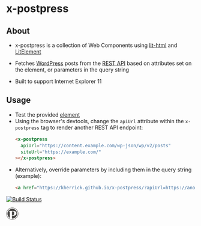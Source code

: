 x-postpress
======

## About

  * x-postpress is a collection of Web Components using [lit-html](https://lit-html.polymer-project.org/) and [LitElement](https://lit-element.polymer-project.org/)

  * Fetches [WordPress](https://wordpress.org/) posts from the [REST API](https://developer.wordpress.org/rest-api/) based on attributes set on the element, or parameters in the query string

  * Built to support Internet Explorer 11

## Usage

* Test the provided [element](https://kherrick.github.io/x-postpress/)
* Using the browser's devtools, change the `apiUrl` attribute within the `x-postpress` tag to render another REST API endpoint:
  ```html
  <x-postpress
    apiUrl="https://content.example.com/wp-json/wp/v2/posts"
    siteUrl="https://example.com/"
  ></x-postpress>
  ```
* Alternatively, override parameters by including them in the query string (example):
  ```html
  <a href="https://kherrick.github.io/x-postpress/?apiUrl=https://another.content.example.com/wp-json/wp/v2/posts&siteUrl=https://another.example.com">another.example.com</a>
  ```

[![Build Status](https://api.travis-ci.org/kherrick/x-postpress.svg?branch=master)](https://travis-ci.org/kherrick/x-postpress/)

<img alt="postpress logo" src="images/manifest/icon-48x48.png" width="32px" />
